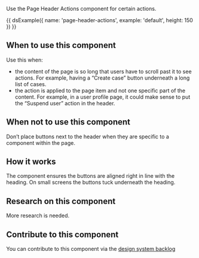 Use the Page Header Actions component for certain actions.

{{ dsExample({
  name: 'page-header-actions',
  example: 'default',
  height: 150
}) }}

## When to use this component

Use this when:

- the content of the page is so long that users have to scroll past it to see actions. For example, having a “Create case” button underneath a long list of cases.
- the action is applied to the page item and not one specific part of the content. For example, in a user profile page, it could make sense to put the “Suspend user” action in the header.

## When not to use this component

Don’t place buttons next to the header when they are specific to a component within the page.

## How it works

The component ensures the buttons are aligned right in line with the heading. On small screens the buttons tuck underneath the heading.

## Research on this component

More research is needed.

## Contribute to this component

You can contribute to this component via the [design system backlog](https://github.com/ministryofjustice/mojdt-design-system-backlog/)